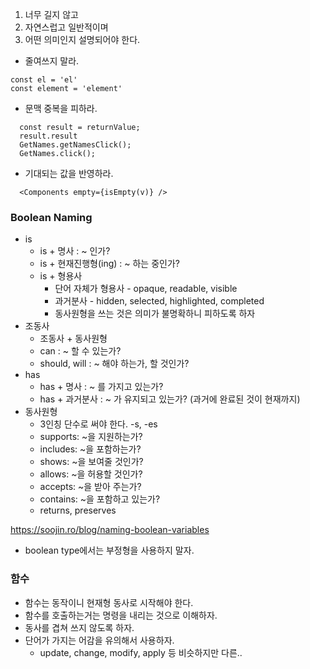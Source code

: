 

1. 너무 길지 않고
2. 자연스럽고 일반적이며
3. 어떤 의미인지 설명되어야 한다.

- 줄여쓰지 말라.
```
const el = 'el'
const element = 'element'
```
- 문맥 중복을 피하라.
```
  const result = returnValue;
  result.result
  GetNames.getNamesClick();
  GetNames.click();
```
- 기대되는 값을 반영하라.
```
  <Components empty={isEmpty(v)} />
```

### Boolean Naming
- is
  - is + 명사 : ~ 인가?
  - is + 현재진행형(ing) : ~ 하는 중인가?
  - is + 형용사
    - 단어 자체가 형용사 - opaque, readable, visible
    - 과거분사 - hidden, selected, highlighted, completed
    - 동사원형을 쓰는 것은 의미가 불명확하니 피하도록 하자
- 조동사
  - 조동사 + 동사원형
  - can : ~ 할 수 있는가? 
  - should, will : ~ 해야 하는가, 할 것인가?
- has 
  - has + 명사 : ~ 를 가지고 있는가?
  - has + 과거분사 : ~ 가 유지되고 있는가? (과거에 완료된 것이 현재까지)
- 동사원형
  - 3인칭 단수로 써야 한다. -s, -es
  - supports: ~을 지원하는가?
  - includes: ~을 포함하는가?
  - shows: ~을 보여줄 것인가?
  - allows: ~을 허용할 것인가?
  - accepts: ~을 받아 주는가?
  - contains: ~을 포함하고 있는가?
  - returns, preserves

https://soojin.ro/blog/naming-boolean-variables

- boolean type에서는 부정형을 사용하지 말자.


### 함수
- 함수는 동작이니 현재형 동사로 시작해야 한다.
- 함수를 호출하는거는 명령을 내리는 것으로 이해하자.
- 동사를 겹쳐 쓰지 않도록 하자.
- 단어가 가지는 어감을 유의해서 사용하자.
  - update, change, modify, apply 등 비슷하지만 다른..
  